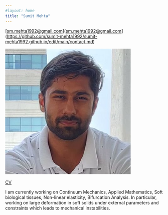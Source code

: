 ```yaml
---
#layout: home
title: "Sumit Mehta"
---
```


[sm.mehta1992@gmail.com](sm.mehta1992@gmail.com](https://github.com/sumit-mehta1992/sumit-mehta1992.github.io/edit/main/contact.md)  

![Academic Screenshot](twitter_pic.jpg)

[CV](https://github.com/sumit-mehta1992/sumit-mehta1992.github.io/blob/main/Sumit_Mehta_CV.pdf)

I am currently working on Continuum Mechanics, Applied Mathematics, Soft biological tissues, Non-linear elasticity, Bifurcation Analysis.
In particular, working on large deformation in soft solids under external parameters and constraints which leads to mechanical instabilities.
